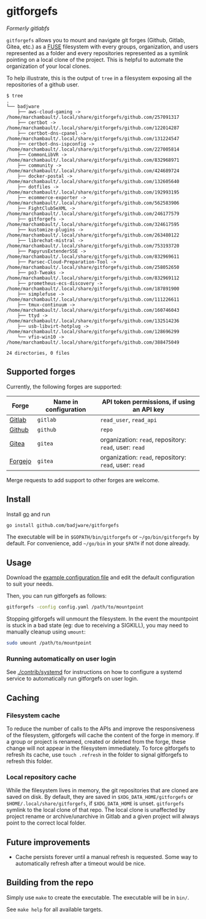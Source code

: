# gitforgefs

*Formerly gitlabfs*

`gitforgefs` allows you to mount and navigate git forges (Github, Gitlab, Gitea, etc.) as a [FUSE](https://github.com/libfuse/libfuse) filesystem with every groups, organization, and users represented as a folder and every repositories represented as a symlink pointing on a local clone of the project. This is helpful to automate the organization of your local clones.

To help illustrate, this is the output of `tree` in a filesystem exposing all the repositories of a github user.
```
$ tree
.
└── badjware
    ├── aws-cloud-gaming -> /home/marchambault/.local/share/gitforgefs/github.com/257091317
    ├── certbot -> /home/marchambault/.local/share/gitforgefs/github.com/122014287
    ├── certbot-dns-cpanel -> /home/marchambault/.local/share/gitforgefs/github.com/131224547
    ├── certbot-dns-ispconfig -> /home/marchambault/.local/share/gitforgefs/github.com/227005814
    ├── CommonLibVR -> /home/marchambault/.local/share/gitforgefs/github.com/832968971
    ├── community -> /home/marchambault/.local/share/gitforgefs/github.com/424689724
    ├── docker-postal -> /home/marchambault/.local/share/gitforgefs/github.com/132605640
    ├── dotfiles -> /home/marchambault/.local/share/gitforgefs/github.com/192993195
    ├── ecommerce-exporter -> /home/marchambault/.local/share/gitforgefs/github.com/562583906
    ├── FightClub5eXML -> /home/marchambault/.local/share/gitforgefs/github.com/246177579
    ├── gitforgefs -> /home/marchambault/.local/share/gitforgefs/github.com/324617595
    ├── kustomize-plugins -> /home/marchambault/.local/share/gitforgefs/github.com/263480122
    ├── librechat-mistral -> /home/marchambault/.local/share/gitforgefs/github.com/753193720
    ├── PapyrusExtenderSSE -> /home/marchambault/.local/share/gitforgefs/github.com/832969611
    ├── Parsec-Cloud-Preparation-Tool -> /home/marchambault/.local/share/gitforgefs/github.com/258052650
    ├── po3-Tweaks -> /home/marchambault/.local/share/gitforgefs/github.com/832969112
    ├── prometheus-ecs-discovery -> /home/marchambault/.local/share/gitforgefs/github.com/187891900
    ├── simplefuse -> /home/marchambault/.local/share/gitforgefs/github.com/111226611
    ├── tmux-continuum -> /home/marchambault/.local/share/gitforgefs/github.com/160746043
    ├── ttyd -> /home/marchambault/.local/share/gitforgefs/github.com/132514236
    ├── usb-libvirt-hotplug -> /home/marchambault/.local/share/gitforgefs/github.com/128696299
    └── vfio-win10 -> /home/marchambault/.local/share/gitforgefs/github.com/388475049

24 directories, 0 files
```

## Supported forges

Currently, the following forges are supported:

| Forge                           | Name in configuration | API token permissions, if using an API key             |
| ------------------------------- | --------------------- | ------------------------------------------------------ |
| [Gitlab](https://gitlab.com)    | `gitlab`              | `read_user`, `read_api`                                |
| [Github](https://github.com)    | `github`              | `repo`                                                 |
| [Gitea](https://gitea.com)      | `gitea`               | organization: `read`, repository: `read`, user: `read` |
| [Forgejo](https://forgejo.org/) | `gitea`               | organization: `read`, repository: `read`, user: `read` |

Merge requests to add support to other forges are welcome.

## Install

Install [go](https://golang.org/) and run
``` sh
go install github.com/badjware/gitforgefs
```

The executable will be in `$GOPATH/bin/gitforgefs` or `~/go/bin/gitforgefs` by default. For convenience, add `~/go/bin` in your `$PATH` if not done already.

## Usage

Download the [example configuration file](./config.example.yaml) and edit the default configuration to suit your needs.

Then, you can run gitforgefs as follows:
``` sh
gitforgefs -config config.yaml /path/to/mountpoint
```

Stopping gitforgefs will unmount the filesystem. In the event the mountpoint is stuck in a bad state (eg: due to receiving a SIGKILL), you may need to manually cleanup using `umount`:
``` sh
sudo umount /path/to/mountpoint
```

### Running automatically on user login

See [./contrib/systemd](contrib/systemd) for instructions on how to configure a systemd service to automatically run gitforgefs on user login.

## Caching

### Filesystem cache

To reduce the number of calls to the APIs and improve the responsiveness of the filesystem, gitforgefs will cache the content of the forge in memory. If a group or project is renamed, created or deleted from the forge, these change will not appear in the filesystem immediately. To force gitforgefs to refresh its cache, use `touch .refresh` in the folder to signal gitforgefs to refresh this folder.

### Local repository cache

While the filesystem lives in memory, the git repositories that are cloned are saved on disk. By default, they are saved in `$XDG_DATA_HOME/gitforgefs` or `$HOME/.local/share/gitforgefs`, if `$XDG_DATA_HOME` is unset. `gitforgefs` symlink to the local clone of that repo. The local clone is unaffected by project rename or archive/unarchive in Gitlab and a given project will always point to the correct local folder.

## Future improvements
* Cache persists forever until a manual refresh is requested. Some way to automatically refresh after a timeout would be nice.

## Building from the repo

Simply use `make` to create the executable. The executable will be in `bin/`.

See `make help` for all available targets.